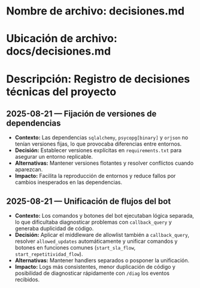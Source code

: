 # Nombre de archivo: decisiones.md
# Ubicación de archivo: docs/decisiones.md
# Descripción: Registro de decisiones técnicas del proyecto

## 2025-08-21 — Fijación de versiones de dependencias

- **Contexto:** Las dependencias `sqlalchemy`, `psycopg[binary]` y `orjson` no tenían versiones fijas, lo que provocaba diferencias entre entornos.
- **Decisión:** Establecer versiones explícitas en `requirements.txt` para asegurar un entorno replicable.
- **Alternativas:** Mantener versiones flotantes y resolver conflictos cuando aparezcan.
- **Impacto:** Facilita la reproducción de entornos y reduce fallos por cambios inesperados en las dependencias.

## 2025-08-21 — Unificación de flujos del bot

- **Contexto:** Los comandos y botones del bot ejecutaban lógica separada, lo que dificultaba diagnosticar problemas con `callback_query` y generaba duplicidad de código.
- **Decisión:** Aplicar el middleware de allowlist también a `callback_query`, resolver `allowed_updates` automáticamente y unificar comandos y botones en funciones comunes (`start_sla_flow`, `start_repetitividad_flow`).
- **Alternativas:** Mantener handlers separados o posponer la unificación.
- **Impacto:** Logs más consistentes, menor duplicación de código y posibilidad de diagnosticar rápidamente con `/diag` los eventos recibidos.

